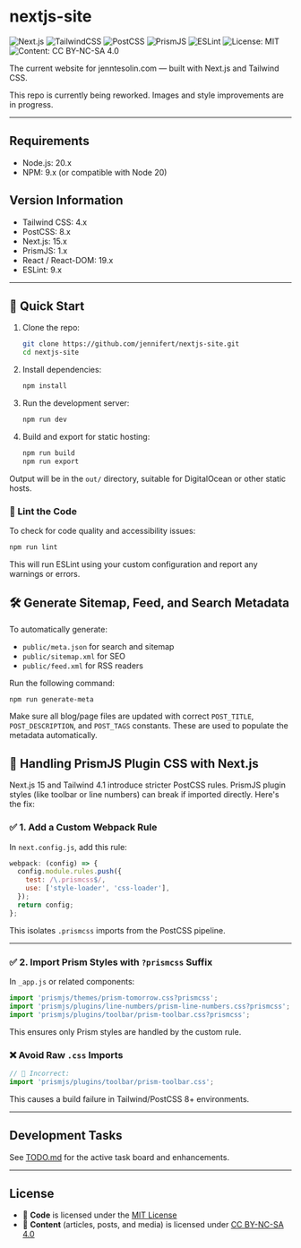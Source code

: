 # nextjs-site

![Next.js](https://img.shields.io/badge/Next.js-15-black?logo=nextdotjs)
![TailwindCSS](https://img.shields.io/badge/Tailwind_CSS-4-blue?logo=tailwindcss&logoColor=white)
![PostCSS](https://img.shields.io/badge/PostCSS-8-dd3a0a?logo=postcss&logoColor=white)
![PrismJS](https://img.shields.io/badge/PrismJS-1.x-%23734f96?logo=prism&logoColor=white)
![ESLint](https://img.shields.io/badge/ESLint-9-purple?logo=eslint)
![License: MIT](https://img.shields.io/badge/License-MIT-yellow.svg)
![Content: CC BY-NC-SA 4.0](https://img.shields.io/badge/Content-License--CC_BY--NC--SA_4.0-lightgrey)

The current website for jenntesolin.com — built with Next.js and Tailwind CSS.

This repo is currently being reworked. Images and style improvements are in progress.

---

## Requirements

- Node.js: 20.x
- NPM: 9.x (or compatible with Node 20)

## Version Information

- Tailwind CSS: 4.x
- PostCSS: 8.x
- Next.js: 15.x
- PrismJS: 1.x
- React / React-DOM: 19.x
- ESLint: 9.x

---

## 🚀 Quick Start

1. Clone the repo:
   ```bash
   git clone https://github.com/jennifert/nextjs-site.git
   cd nextjs-site
   ```

2. Install dependencies:
   ```bash
   npm install
   ```

3. Run the development server:
   ```bash
   npm run dev
   ```

4. Build and export for static hosting:
   ```bash
   npm run build
   npm run export
   ```

Output will be in the `out/` directory, suitable for DigitalOcean or other static hosts.

### 🧪 Lint the Code

To check for code quality and accessibility issues:

```bash
npm run lint
```

This will run ESLint using your custom configuration and report any warnings or errors.


## 🛠 Generate Sitemap, Feed, and Search Metadata

To automatically generate:

- `public/meta.json` for search and sitemap
- `public/sitemap.xml` for SEO
- `public/feed.xml` for RSS readers

Run the following command:

```bash
npm run generate-meta
```

Make sure all blog/page files are updated with correct `POST_TITLE`, `POST_DESCRIPTION`, and `POST_TAGS` constants. These are used to populate the metadata automatically.


## 📎 Handling PrismJS Plugin CSS with Next.js

Next.js 15 and Tailwind 4.1 introduce stricter PostCSS rules. PrismJS plugin styles (like toolbar or line numbers) can break if imported directly. Here's the fix:

### ✅ 1. Add a Custom Webpack Rule

In `next.config.js`, add this rule:

```js
webpack: (config) => {
  config.module.rules.push({
    test: /\.prismcss$/,
    use: ['style-loader', 'css-loader'],
  });
  return config;
};
```

This isolates `.prismcss` imports from the PostCSS pipeline.

---

### ✅ 2. Import Prism Styles with `?prismcss` Suffix

In `_app.js` or related components:

```js
import 'prismjs/themes/prism-tomorrow.css?prismcss';
import 'prismjs/plugins/line-numbers/prism-line-numbers.css?prismcss';
import 'prismjs/plugins/toolbar/prism-toolbar.css?prismcss';
```

This ensures only Prism styles are handled by the custom rule.

### ❌ Avoid Raw `.css` Imports

```js
// 🚫 Incorrect:
import 'prismjs/plugins/toolbar/prism-toolbar.css';
```

This causes a build failure in Tailwind/PostCSS 8+ environments.

---

## Development Tasks

See [TODO.md](./TODO.md) for the active task board and enhancements.

---

## License

- 📄 **Code** is licensed under the [MIT License](./LICENSE)
- 📝 **Content** (articles, posts, and media) is licensed under [CC BY-NC-SA 4.0](./LICENSE-CONTENT)
